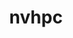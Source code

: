 ---
title: "nvhpc"
layout: cache
categories: [package, v0.21.2]
meta: {"versions": ["23.9"], "compilers": ["gcc@=11.4.0", "gcc@=9.4.0"], "oss": ["ubuntu20.04"], "platforms": ["linux"], "targets": ["neoverse_v1", "ppc64le", "x86_64_v3"], "stacks": ["e4s", "e4s-neoverse_v1", "e4s-power", "root"], "num_specs": 3, "num_specs_by_stack": {"e4s-neoverse_v1": 1, "root": 3, "e4s-power": 1, "e4s": 1}}
spec_details: [{"hash": "yohsenrgsy7saajcinwvvrk7k2wyolhv", "compiler": "gcc@=11.4.0", "versions": ["23.9"], "os": "ubuntu20.04", "platform": "linux", "target": "neoverse_v1", "variants": ["+blas", "build_system=generic", "default_cuda=default", "install_type=single", "+lapack", "+mpi"], "stacks": ["e4s-neoverse_v1", "root"], "size": "-", "tarball": "https://binaries.spack.io/releases/v0.21.2/build_cache/linux-ubuntu20.04-neoverse_v1/gcc-11.4.0/nvhpc-23.9/linux-ubuntu20.04-neoverse_v1-gcc-11.4.0-nvhpc-23.9-yohsenrgsy7saajcinwvvrk7k2wyolhv.spack"}, {"hash": "4uuvatiluyl2fw2a26k3oikctgjwdbpp", "compiler": "gcc@=9.4.0", "versions": ["23.9"], "os": "ubuntu20.04", "platform": "linux", "target": "ppc64le", "variants": ["+blas", "build_system=generic", "default_cuda=default", "install_type=single", "+lapack", "+mpi"], "stacks": ["e4s-power", "root"], "size": "-", "tarball": "https://binaries.spack.io/releases/v0.21.2/build_cache/linux-ubuntu20.04-ppc64le/gcc-9.4.0/nvhpc-23.9/linux-ubuntu20.04-ppc64le-gcc-9.4.0-nvhpc-23.9-4uuvatiluyl2fw2a26k3oikctgjwdbpp.spack"}, {"hash": "6uq6uz2uzcis7ps6iimk6kqp5z5ior3l", "compiler": "gcc@=11.4.0", "versions": ["23.9"], "os": "ubuntu20.04", "platform": "linux", "target": "x86_64_v3", "variants": ["+blas", "build_system=generic", "default_cuda=default", "install_type=single", "+lapack", "+mpi"], "stacks": ["root", "e4s"], "size": "-", "tarball": "https://binaries.spack.io/releases/v0.21.2/build_cache/linux-ubuntu20.04-x86_64_v3/gcc-11.4.0/nvhpc-23.9/linux-ubuntu20.04-x86_64_v3-gcc-11.4.0-nvhpc-23.9-6uq6uz2uzcis7ps6iimk6kqp5z5ior3l.spack"}]
---